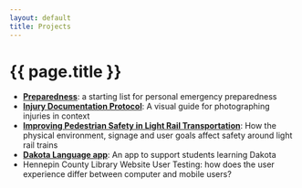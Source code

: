 ```yaml
---
layout: default
title: Projects
---
```

# {{ page.title }} #
- __[Preparedness](/projects/preparedness)__: a starting list for personal emergency preparedness
- __[Injury Documentation Protocol](/projects/injury-documentation-protocol)__: A visual guide for photographing injuries in context
- __[Improving Pedestrian Safety in Light Rail Transportation](/projects/lrt)__: How the physical environment, signage and user goals affect safety around light rail trains
- __[Dakota Language app](/projects/dakota-language)__: An app to support students learning Dakota
- Hennepin County Library Website User Testing: how does the user experience differ between computer and mobile users?
